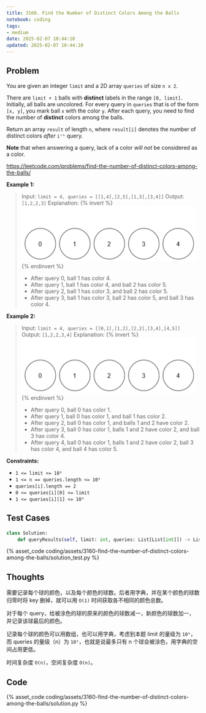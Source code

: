 ```yaml
---
title: 3160. Find the Number of Distinct Colors Among the Balls
notebook: coding
tags:
- medium
date: 2025-02-07 10:44:10
updated: 2025-02-07 10:44:10
---
```

## Problem

You are given an integer `limit` and a 2D array `queries` of size `n x 2`.

There are `limit + 1` balls with **distinct** labels in the range `[0, limit]`. Initially, all balls are uncolored. For every query in `queries` that is of the form `[x, y]`, you mark ball `x` with the color `y`. After each query, you need to find the number of **distinct** colors among the balls.

Return an array `result` of length `n`, where `result[i]` denotes the number of distinct colors _after_ `iᵗʰ` query.

**Note** that when answering a query, lack of a color _will not_ be considered as a color.

<https://leetcode.com/problems/find-the-number-of-distinct-colors-among-the-balls/>

**Example 1:**

> Input: `limit = 4, queries = [[1,4],[2,5],[1,3],[3,4]]`
> Output: `[1,2,2,3]`
> Explanation:
> {% invert %}
![case1](assets/3160-find-the-number-of-distinct-colors-among-the-balls/case1.gif)
{% endinvert %}
>
> - After query 0, ball 1 has color 4.
> - After query 1, ball 1 has color 4, and ball 2 has color 5.
> - After query 2, ball 1 has color 3, and ball 2 has color 5.
> - After query 3, ball 1 has color 3, ball 2 has color 5, and ball 3 has color 4.

**Example 2:**

> Input: `limit = 4, queries = [[0,1],[1,2],[2,2],[3,4],[4,5]]`
> Output: `[1,2,2,3,4]`
> Explanation:
> {% invert %}
![case2](assets/3160-find-the-number-of-distinct-colors-among-the-balls/case2.gif)
{% endinvert %}
>
> - After query 0, ball 0 has color 1.
> - After query 1, ball 0 has color 1, and ball 1 has color 2.
> - After query 2, ball 0 has color 1, and balls 1 and 2 have color 2.
> - After query 3, ball 0 has color 1, balls 1 and 2 have color 2, and ball 3 has color 4.
> - After query 4, ball 0 has color 1, balls 1 and 2 have color 2, ball 3 has color 4, and ball 4 has color 5.

**Constraints:**

- `1 <= limit <= 10⁹`
- `1 <= n == queries.length <= 10⁵`
- `queries[i].length == 2`
- `0 <= queries[i][0] <= limit`
- `1 <= queries[i][1] <= 10⁹`

## Test Cases

``` python
class Solution:
    def queryResults(self, limit: int, queries: List[List[int]]) -> List[int]:
```

{% asset_code coding/assets/3160-find-the-number-of-distinct-colors-among-the-balls/solution_test.py %}

## Thoughts

需要记录每个球的颜色，以及每个颜色的球数。后者用字典，并在某个颜色的球数归零时将 key 删掉，就可以用 `O(1)` 时间获取各不相同的颜色总数。

对于每个 query，给被涂色的球的原来的颜色的球数减一，新颜色的球数加一，并记录该球最后的颜色。

记录每个球的颜色可以用数组，也可以用字典，考虑到本题 limit 的量级为 `10⁹`，而 queries 的量级（n）为 `10⁵`，也就是说最多只有 n 个球会被涂色，用字典的空间占用更低。

时间复杂度 `O(n)`，空间复杂度 `O(n)`。

## Code

{% asset_code coding/assets/3160-find-the-number-of-distinct-colors-among-the-balls/solution.py %}
